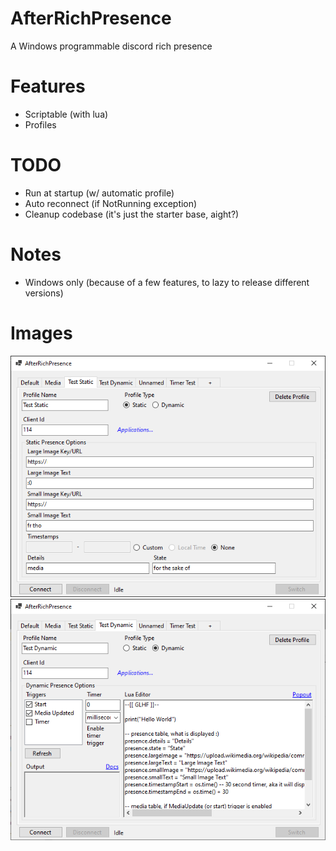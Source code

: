 # AfterRichPresence
A Windows programmable discord rich presence

# Features
- Scriptable (with lua)
- Profiles

# TODO
- Run at startup (w/ automatic profile)
- Auto reconnect (if NotRunning exception)
- Cleanup codebase (it's just the starter base, aight?)

# Notes
- Windows only (because of a few features, to lazy to release different versions)

# Images
![Application Image 1](./showcase1.png)
![Application Image 2](./showcase2.png)

